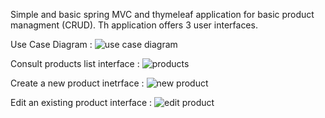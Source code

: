 Simple and basic spring MVC and thymeleaf application for basic product managment (CRUD).
Th application offers 3 user interfaces.

Use Case Diagram :
![use case diagram](https://github.com/KarbichFiras/SimplePrductMangmentApp/assets/80693397/d48b4611-42df-4993-b9ce-ba3644f3caf7)

Consult products list interface :
![products](https://github.com/KarbichFiras/SimplePrductMangmentApp/assets/80693397/448b6860-9ae1-44bb-802f-2cd99f40bc3e)

Create a new product inetrface :
![new product](https://github.com/KarbichFiras/SimplePrductMangmentApp/assets/80693397/05da9793-1ccd-4ee7-8d86-2eebd52534e5)

Edit an existing product interface :
![edit product](https://github.com/KarbichFiras/SimplePrductMangmentApp/assets/80693397/f08c7aad-b318-4d40-8624-cbe134301ef3)
